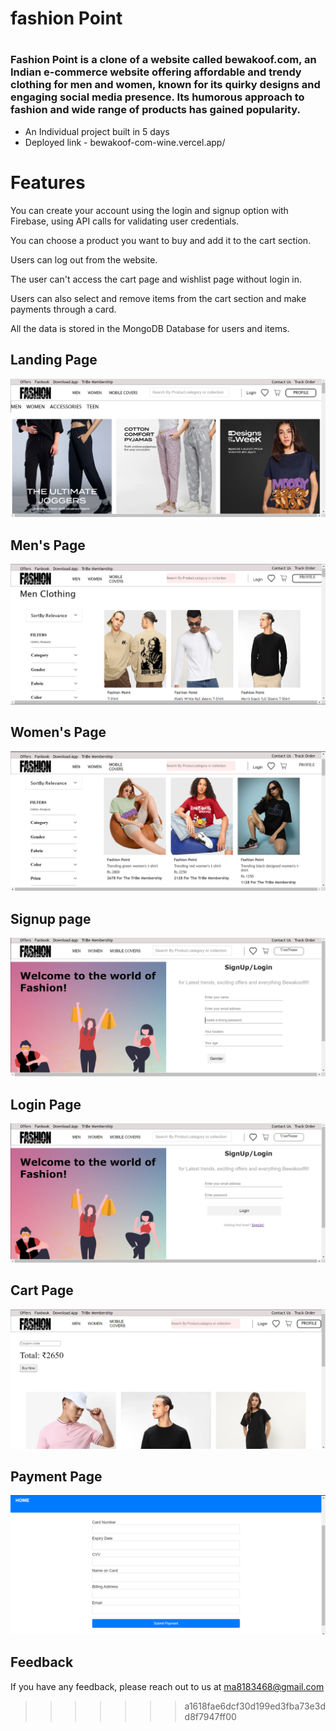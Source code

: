 <h1> fashion Point <h1>
  
<h3>Fashion Point is a clone of a website called bewakoof.com, an Indian e-commerce website offering affordable and trendy clothing for men and women, known for its quirky designs and engaging social media presence. Its humorous approach to fashion and wide range of products has gained popularity.</h3>

- An Individual project built in 5 days
- Deployed link - bewakoof-com-wine.vercel.app/


 # Features

You can create your account using the login and signup option with Firebase, using API calls for validating user credentials.

You can choose a product you want to buy and add it to the cart section.
  
Users can log out from the website.
  
The user can't access the cart page and wishlist page without login in.
  
Users can also select and remove items from the cart section and make payments through a card.

All the data is stored in the MongoDB Database for users and items.
  
  
<h2>Landing Page</h2>
<img src = "./frontend/photos/landing.png">
  
  <h2>Men's Page</h2>
<img src = "./frontend/photos/mens.png">
  
  <h2>Women's Page</h2>
<img src = "./frontend/photos/womens.png">
  
  <h2>Signup page</h2>
<img src = "./frontend/photos/signup.png">

  <h2>Login Page</h2>
<img src = "./frontend/photos/loginpage.png">
  
  <h2>Cart Page</h2>
<img src = "./frontend/photos/cartpage.png">
  
  <h2>Payment Page</h2>
<img src = "./frontend/photos/payment.png">
  
  
  ## Feedback

If you have any feedback, please reach out to us at ma8183468@gmail.com 
  
  
>>>>>>> a1618fae6dcf30d199ed3fba73e3dd8f7947ff00
